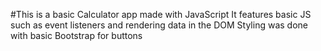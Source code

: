 #This is a basic Calculator app made with JavaScript
It features basic JS such as event listeners and rendering data in the DOM
Styling was done with basic Bootstrap for buttons 
